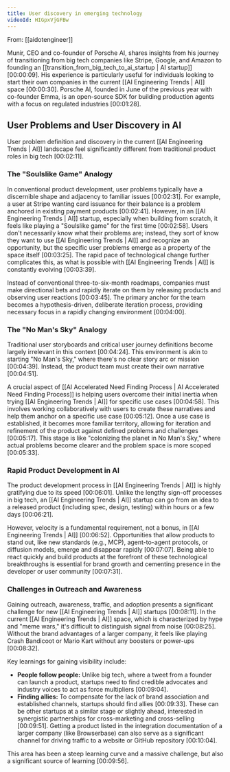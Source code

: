 ```yaml
---
title: User discovery in emerging technology
videoId: HIGpxVjGFBw
---
```


From: [[aidotengineer]] <br/> 

Munir, CEO and co-founder of Porsche AI, shares insights from his journey of transitioning from big tech companies like Stripe, Google, and Amazon to founding an [[transition_from_big_tech_to_ai_startup | AI startup]] <a class="yt-timestamp" data-t="00:00:09">[00:00:09]</a>. His experience is particularly useful for individuals looking to start their own companies in the current [[AI Engineering Trends | AI]] space <a class="yt-timestamp" data-t="00:00:30">[00:00:30]</a>. Porsche AI, founded in June of the previous year with co-founder Emma, is an open-source SDK for building production agents with a focus on regulated industries <a class="yt-timestamp" data-t="00:01:28">[00:01:28]</a>.

## User Problems and User Discovery in AI

User problem definition and discovery in the current [[AI Engineering Trends | AI]] landscape feel significantly different from traditional product roles in big tech <a class="yt-timestamp" data-t="00:02:11">[00:02:11]</a>.

### The "Soulslike Game" Analogy
In conventional product development, user problems typically have a discernible shape and adjacency to familiar issues <a class="yt-timestamp" data-t="00:02:31">[00:02:31]</a>. For example, a user at Stripe wanting card issuance for their balance is a problem anchored in existing payment products <a class="yt-timestamp" data-t="00:02:41">[00:02:41]</a>. However, in an [[AI Engineering Trends | AI]] startup, especially when building from scratch, it feels like playing a "Soulslike game" for the first time <a class="yt-timestamp" data-t="00:02:58">[00:02:58]</a>. Users don't necessarily know what their problems are; instead, they sort of know they want to use [[AI Engineering Trends | AI]] and recognize an opportunity, but the specific user problems emerge as a property of the space itself <a class="yt-timestamp" data-t="00:03:25">[00:03:25]</a>. The rapid pace of technological change further complicates this, as what is possible with [[AI Engineering Trends | AI]] is constantly evolving <a class="yt-timestamp" data-t="00:03:39">[00:03:39]</a>.

Instead of conventional three-to-six-month roadmaps, companies must make directional bets and rapidly iterate on them by releasing products and observing user reactions <a class="yt-timestamp" data-t="00:03:45">[00:03:45]</a>. The primary anchor for the team becomes a hypothesis-driven, deliberate iteration process, providing necessary focus in a rapidly changing environment <a class="yt-timestamp" data-t="00:04:00">[00:04:00]</a>.

### The "No Man's Sky" Analogy
Traditional user storyboards and critical user journey definitions become largely irrelevant in this context <a class="yt-timestamp" data-t="00:04:24">[00:04:24]</a>. This environment is akin to starting "No Man's Sky," where there's no clear story arc or mission <a class="yt-timestamp" data-t="00:04:39">[00:04:39]</a>. Instead, the product team must create their own narrative <a class="yt-timestamp" data-t="00:04:51">[00:04:51]</a>.

A crucial aspect of [[AI Accelerated Need Finding Process | AI Accelerated Need Finding Process]] is helping users overcome their initial inertia when trying [[AI Engineering Trends | AI]] for specific use cases <a class="yt-timestamp" data-t="00:04:58">[00:04:58]</a>. This involves working collaboratively with users to create these narratives and help them anchor on a specific use case <a class="yt-timestamp" data-t="00:05:12">[00:05:12]</a>. Once a use case is established, it becomes more familiar territory, allowing for iteration and refinement of the product against defined problems and challenges <a class="yt-timestamp" data-t="00:05:17">[00:05:17]</a>. This stage is like "colonizing the planet in No Man's Sky," where actual problems become clearer and the problem space is more scoped <a class="yt-timestamp" data-t="00:05:33">[00:05:33]</a>.

### Rapid Product Development in AI
The product development process in [[AI Engineering Trends | AI]] is highly gratifying due to its speed <a class="yt-timestamp" data-t="00:06:01">[00:06:01]</a>. Unlike the lengthy sign-off processes in big tech, an [[AI Engineering Trends | AI]] startup can go from an idea to a released product (including spec, design, testing) within hours or a few days <a class="yt-timestamp" data-t="00:06:21">[00:06:21]</a>.

However, velocity is a fundamental requirement, not a bonus, in [[AI Engineering Trends | AI]] <a class="yt-timestamp" data-t="00:06:52">[00:06:52]</a>. Opportunities that allow products to stand out, like new standards (e.g., MCP), agent-to-agent protocols, or diffusion models, emerge and disappear rapidly <a class="yt-timestamp" data-t="00:07:07">[00:07:07]</a>. Being able to react quickly and build products at the forefront of these technological breakthroughs is essential for brand growth and cementing presence in the developer or user community <a class="yt-timestamp" data-t="00:07:31">[00:07:31]</a>.

### Challenges in Outreach and Awareness
Gaining outreach, awareness, traffic, and adoption presents a significant challenge for new [[AI Engineering Trends | AI]] startups <a class="yt-timestamp" data-t="00:08:11">[00:08:11]</a>. In the current [[AI Engineering Trends | AI]] space, which is characterized by hype and "meme wars," it's difficult to distinguish signal from noise <a class="yt-timestamp" data-t="00:08:25">[00:08:25]</a>. Without the brand advantages of a larger company, it feels like playing Crash Bandicoot or Mario Kart without any boosters or power-ups <a class="yt-timestamp" data-t="00:08:32">[00:08:32]</a>.

Key learnings for gaining visibility include:
*   **People follow people:** Unlike big tech, where a tweet from a founder can launch a product, startups need to find credible advocates and industry voices to act as force multipliers <a class="yt-timestamp" data-t="00:09:04">[00:09:04]</a>.
*   **Finding allies:** To compensate for the lack of brand association and established channels, startups should find allies <a class="yt-timestamp" data-t="00:09:33">[00:09:33]</a>. These can be other startups at a similar stage or slightly ahead, interested in synergistic partnerships for cross-marketing and cross-selling <a class="yt-timestamp" data-t="00:09:51">[00:09:51]</a>. Getting a product listed in the integration documentation of a larger company (like Browserbase) can also serve as a significant channel for driving traffic to a website or GitHub repository <a class="yt-timestamp" data-t="00:10:04">[00:10:04]</a>.

This area has been a steep learning curve and a massive challenge, but also a significant source of learning <a class="yt-timestamp" data-t="00:09:56">[00:09:56]</a>.